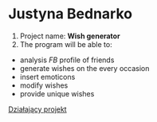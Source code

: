 # Justyna Bednarko

1. Project name: **Wish generator**
2. The program will be able to: 
- analysis *FB* profile of friends
- generate wishes on the every occasion
- insert emoticons
- modify wishes
- provide unique wishes

[Działający projekt]( https://justynabed.github.io/)
